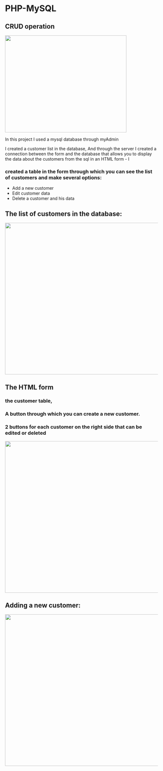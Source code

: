 # PHP-MySQL
## CRUD operation
<img src="https://play-lh.googleusercontent.com/2cHwpa4OMKfkRB7ZEP8KhXYWAmsViX88yF3c5aXWMvDzOnEzg2LqUXei5JUdiOv25m6M" width="400" height="320">

In this project I used a mysql database through myAdmin

I created a customer list in the database,
And through the server I created a connection between the form and the database that allows you to display the data about the customers from the sql in an HTML form - I 

### created a table in the form through which you can see the list of customers and make several options:
- Add a new customer
- Edit customer data
- Delete a customer and his data

## The list of customers in the database: 

<img src="https://user-images.githubusercontent.com/57721728/204750456-0adebcf7-9532-49eb-b3b6-d4bece83a6be.png" width="1100" height="500">

## The HTML form
### the customer table,
### A button through which you can create a new customer.
### 2 buttons for each customer on the right side that can be edited or deleted

<img src="https://user-images.githubusercontent.com/57721728/204751220-080b413f-65c5-4451-900e-e739f2c53e65.png" width="1100" height="500">

## Adding a new customer:
<img src="https://user-images.githubusercontent.com/57721728/204751325-a909b129-f39d-454e-977b-2e1925869d44.png" width="1100" height="500">


